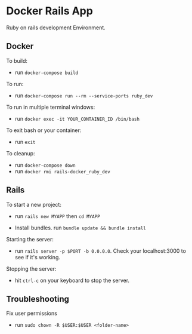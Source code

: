 # Docker Rails App

Ruby on rails development Environment.

## Docker

To build:

- run `docker-compose build`

To run:

- run `docker-compose run --rm --service-ports ruby_dev`

To run in multiple terminal windows:

- run `docker exec -it YOUR_CONTAINER_ID /bin/bash`

To exit bash or your container:

- run `exit`

To cleanup:

- run `docker-compose down`
- run `docker rmi rails-docker_ruby_dev`

## Rails

To start a new project:

- run `rails new MYAPP` then `cd MYAPP`

- Install bundles. run `bundle update && bundle install`

Starting the server:

- run `rails server -p $PORT -b 0.0.0.0`. Check your localhost:3000 to see if it's working.

Stopping the server:

- hit `ctrl-c` on your keyboard to stop the server.

## Troubleshooting

Fix user permissions

- run `sudo chown -R $USER:$USER <folder-name>`